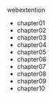 webextention  

- chapter01
- chapter02
- chapter03
- chapter04
- chapter05
- chapter06
- chapter07
- chapter08
- chapter09
- chapter10

